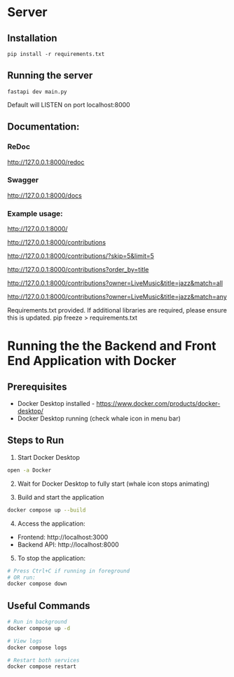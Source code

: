 # Server

## Installation

`pip install -r requirements.txt`

## Running the server

`fastapi dev main.py`

Default will LISTEN on port localhost:8000

## Documentation:

### ReDoc

http://127.0.0.1:8000/redoc

### Swagger

http://127.0.0.1:8000/docs

### Example usage:

http://127.0.0.1:8000/

http://127.0.0.1:8000/contributions

http://127.0.0.1:8000/contributions/?skip=5&limit=5

http://127.0.0.1:8000/contributions?order_by=title

http://127.0.0.1:8000/contributions?owner=LiveMusic&title=jazz&match=all

http://127.0.0.1:8000/contributions?owner=LiveMusic&title=jazz&match=any

Requirements.txt provided. If additional libraries are required, please ensure this is updated.
pip freeze > requirements.txt

# Running the the Backend and Front End Application with Docker

## Prerequisites
- Docker Desktop installed - https://www.docker.com/products/docker-desktop/
- Docker Desktop running (check whale icon in menu bar)

## Steps to Run

1. Start Docker Desktop
```bash
open -a Docker
```

2. Wait for Docker Desktop to fully start (whale icon stops animating)

3. Build and start the application
```bash
docker compose up --build
```

4. Access the application:
- Frontend: http://localhost:3000
- Backend API: http://localhost:8000

5. To stop the application:
```bash
# Press Ctrl+C if running in foreground
# OR run:
docker compose down
```

## Useful Commands
```bash
# Run in background
docker compose up -d

# View logs
docker compose logs

# Restart both services
docker compose restart
```